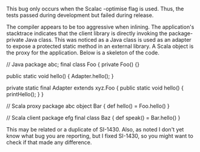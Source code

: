 This bug only occurs when the Scalac -optimise flag is used. Thus, the tests passed during development but failed during release.

The compiler appears to be too aggressive when inlining. The application's stacktrace indicates that the client library is directly invoking the package-private Java class. This was noticed as a Java class is used as an adapter to expose a protected static method in an external library. A Scala object is the proxy for the application. Below is a skeleton of the code.

// Java
package abc;
final class Foo {
  private Foo() {}

  public static void hello() {
    Adapter.hello();
  }

  private static final Adapter extends xyz.Foo {
    public static void hello() {
      printHello();
    }
}

// Scala proxy
package abc
object Bar {
  def hello() = Foo.hello()
}

// Scala client
package efg
final class Baz {
  def speak() = Bar.hello()
}

This may be related or a duplicate of SI-1430.
Also, as noted I don't yet know what bug you are reporting, but I fixed SI-1430, so you might want to check if that made any difference.
